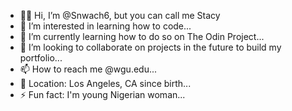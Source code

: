 - 👋🏽 Hi, I’m @Snwach6, but you can call me Stacy
- 👀 I’m interested in learning how to code...
- 🌱 I’m currently learning how to do so on The Odin Project...
- 💞️ I’m looking to collaborate on projects in the future to build my portfolio...
- 📫 How to reach me @wgu.edu...
- 📍 Location: Los Angeles, CA since birth...
- ⚡ Fun fact: I'm young Nigerian woman...

<!---
Snwach6/Snwach6 is a ✨ special ✨ repository because its `README.md` (this file) appears on your GitHub profile.
You can click the Preview link to take a look at your changes.
--->
